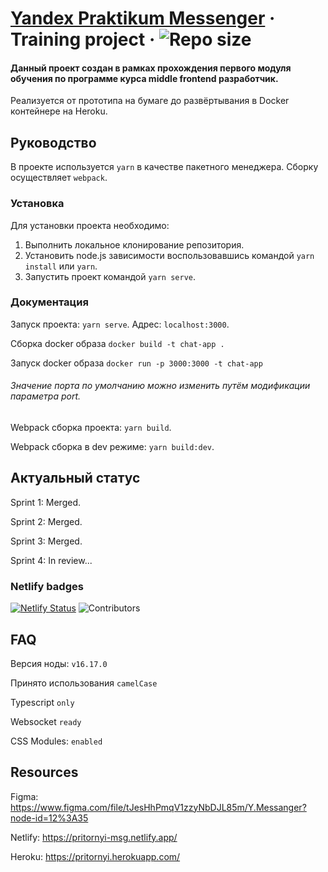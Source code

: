 # [Yandex Praktikum Messenger](https://github.com/OnexDev/middle.messenger.praktikum.yandex) &middot; Training project &middot; ![Repo size](https://img.shields.io/github/repo-size/onexdev/middle.messenger.praktikum.yandex)

#### Данный проект создан в рамках прохождения первого модуля обучения по программе курса middle frontend разработчик.

Реализуется от прототипа на бумаге до развёртывания в Docker контейнере на Heroku.

## Руководство

В проекте используется `yarn` в качестве пакетного менеджера. Сборку осуществляет `webpack`.

### Установка

Для установки проекта необходимо:

1. Выполнить локальное клонирование репозитория.
2. Установить node.js зависимости воспользовавшись командой `yarn install` или `yarn`.
3. Запустить проект командой `yarn serve`.

### Документация

Запуск проекта: `yarn serve`. Адрес: `localhost:3000`.

Сборка docker образа `docker build -t chat-app .`

Запуск docker образа `docker run -p 3000:3000 -t chat-app`


###### Значение порта по умолчанию можно изменить путём модификации параметра port.

Webpack сборка проекта: `yarn build`.

Webpack сборка в dev режиме: `yarn build:dev`.

## Актуальный статус

Sprint 1: Merged.

Sprint 2: Merged.

Sprint 3: Merged.

Sprint 4: In review...

### Netlify badges

[![Netlify Status](https://api.netlify.com/api/v1/badges/840fe653-3cee-4c38-99e6-56f885282e0f/deploy-status)](https://app.netlify.com/sites/pritornyi-msg/deploys)
![Contributors](https://img.shields.io/website?label=netlify&url=https%3A%2F%2Fpritornyi-msg.netlify.app%2F)

## FAQ 
Версия ноды: `v16.17.0`

Принято использования `camelCase`

Typescript `only`

Websocket `ready`

CSS Modules: `enabled`

## Resources

Figma: https://www.figma.com/file/tJesHhPmqV1zzyNbDJL85m/Y.Messanger?node-id=12%3A35

Netlify: https://pritornyi-msg.netlify.app/

Heroku: https://pritornyi.herokuapp.com/
